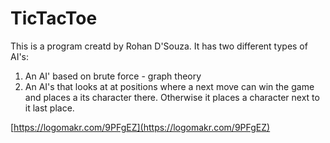 # TicTacToe
This is a program creatd by Rohan D'Souza.
It has two different types of AI's:

1. An AI' based on brute force - graph theory
2. An AI's that looks at at positions where a next move can win the game and places a its character there.
  Otherwise it places a character next to it last place.
  
  
[https://logomakr.com/9PFgEZ](https://logomakr.com/9PFgEZ)
